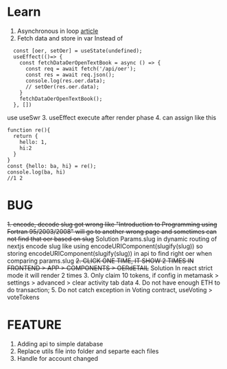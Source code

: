 # Learn 
1. Asynchronous in loop [article](https://zellwk.com/blog/async-await-in-loops/)
2. Fetch data and store in var 
Instead of 
```
  const [oer, setOer] = useState(undefined);
  useEffect(()=> {
    const fetchDataOerOpenTextBook = async () => {
      const req = await fetch('/api/oer');
      const res = await req.json();
      console.log(res.oer.data);
      // setOer(res.oer.data);
    }
    fetchDataOerOpenTextBook();
  }, [])
```
use useSwr
3. useEffect execute after render phase
4. can assign like this 
```
function re(){
  return {
    hello: 1,
    hi:2
  }
}
const {hello: ba, hi} = re();
console.log(ba, hi)
//1 2
```
# BUG
~~1. encode, decode slug got wrong like "Introduction to Programming using Fortran 95/2003/2008" will go to another wrong page and sometimes can not find that oer based on slug~~
Solution
Params.slug in dynamic routing of nextjs encode slug like using encodeURIComponent(slugify(slug))
so storing encodeURIComponent(slugify(slug)) in api to find right oer when comparing params.slug
~~2. CLICK ONE TIME, IT SHOW 2 TIMES IN FRONTEND > APP > COMPONENTS > OERdETAIL~~
Solution
In react strict mode it will render 2 times
3. Only claim 10 tokens, if config in metamask > settings > advanced > clear activity tab data
4. Do not have enough ETH to do transaction;
5. Do not catch exception in Voting contract, useVoting > voteTokens
# FEATURE
1. Adding api to simple database
2. Replace utils file into folder and separte each files
3. Handle for account changed
